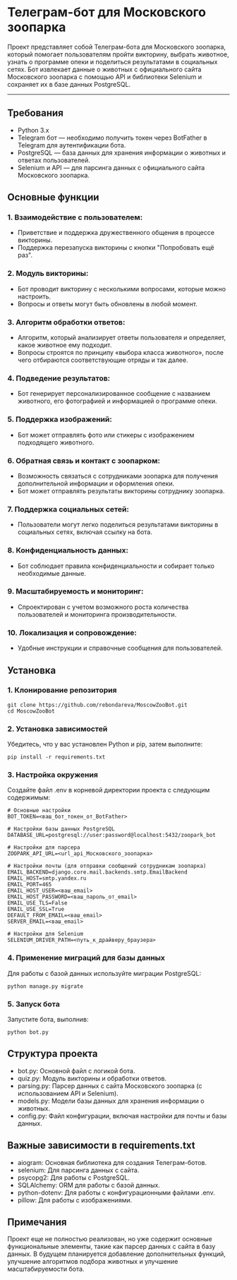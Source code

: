 # Телеграм-бот для Московского зоопарка

Проект представляет собой Телеграм-бота для Московского зоопарка, который помогает пользователям пройти викторину, выбрать животное, узнать о программе опеки и поделиться результатами в социальных сетях. Бот извлекает данные о животных с официального сайта Московского зоопарка с помощью API и библиотеки Selenium и сохраняет их в базе данных PostgreSQL.

---

## Требования
- Python 3.x
- Telegram бот — необходимо получить токен через BotFather в Telegram для аутентификации бота.
- PostgreSQL — база данных для хранения информации о животных и ответах пользователей.
- Selenium и API — для парсинга данных с официального сайта Московского зоопарка.
  
## Основные функции
### 1. **Взаимодействие с пользователем**:
- Приветствие и поддержка дружественного общения в процессе викторины.
- Поддержка перезапуска викторины с кнопки "Попробовать ещё раз".
### 2. **Модуль викторины**:
- Бот проводит викторину с несколькими вопросами, которые можно настроить.
- Вопросы и ответы могут быть обновлены в любой момент.
### 3. **Алгоритм обработки ответов**:
- Алгоритм, который анализирует ответы пользователя и определяет, какое животное ему подходит.
- Вопросы строятся по принципу «выбора класса животного», после чего отбираются соответствующие отряды и так далее.
### 4. **Подведение результатов**:
- Бот генерирует персонализированное сообщение с названием животного, его фотографией и информацией о программе опеки.
### 5. **Поддержка изображений**:
- Бот может отправлять фото или стикеры с изображением подходящего животного.
### 6. **Обратная связь и контакт с зоопарком**:
- Возможность связаться с сотрудниками зоопарка для получения дополнительной информации и оформления опеки.
- Бот может отправлять результаты викторины сотруднику зоопарка.
### 7. **Поддержка социальных сетей**:
- Пользователи могут легко поделиться результатами викторины в социальных сетях, включая ссылку на бота.
### 8. **Конфиденциальность данных**:
- Бот соблюдает правила конфиденциальности и собирает только необходимые данные.
### 9. **Масштабируемость и мониторинг**:
- Спроектирован с учетом возможного роста количества пользователей и мониторинга производительности.
### 10. **Локализация и сопровождение**:
- Удобные инструкции и справочные сообщения для пользователей.


## Установка

### **1. Клонирование репозитория**
```
git clone https://github.com/rebondareva/MoscowZooBot.git
cd MoscowZooBot
```
### **2. Установка зависимостей**
Убедитесь, что у вас установлен Python и pip, затем выполните:
```
pip install -r requirements.txt
```
### **3. Настройка окружения**
Создайте файл .env в корневой директории проекта с следующим содержимым:
```
# Основные настройки
BOT_TOKEN=<ваш_бот_токен_от_BotFather>

# Настройки базы данных PostgreSQL
DATABASE_URL=postgresql://user:password@localhost:5432/zoopark_bot

# Настройки для парсера
ZOOPARK_API_URL=<url_api_Московского_зоопарка>

# Настройки почты (для отправки сообщений сотрудникам зоопарка)
EMAIL_BACKEND=django.core.mail.backends.smtp.EmailBackend
EMAIL_HOST=smtp.yandex.ru
EMAIL_PORT=465
EMAIL_HOST_USER=<ваш_email>
EMAIL_HOST_PASSWORD=<ваш_пароль_от_email>
EMAIL_USE_TLS=False
EMAIL_USE_SSL=True
DEFAULT_FROM_EMAIL=<ваш_email>
SERVER_EMAIL=<ваш_email>

# Настройки для Selenium
SELENIUM_DRIVER_PATH=<путь_к_драйверу_браузера>
```
### **4. Применение миграций для базы данных**
Для работы с базой данных используйте миграции PostgreSQL:
```
python manage.py migrate
```
### **5. Запуск бота**
Запустите бота, выполнив:
```
python bot.py
```
## Структура проекта
- bot.py: Основной файл с логикой бота.
- quiz.py: Модуль викторины и обработки ответов.
- parsing.py: Парсер данных с сайта Московского зоопарка (с использованием API и Selenium).
- models.py: Модели базы данных для хранения информации о животных.
- config.py: Файл конфигурации, включая настройки для почты и базы данных.
  
## Важные зависимости в requirements.txt
- aiogram: Основная библиотека для создания Телеграм-ботов.
- selenium: Для парсинга данных с сайта.
- psycopg2: Для работы с PostgreSQL.
- SQLAlchemy: ORM для работы с базой данных.
- python-dotenv: Для работы с конфигурационными файлами .env.
- pillow: Для работы с изображениями.

## Примечания

Проект еще не полностью реализован, но уже содержит основные функциональные элементы, такие как парсер данных с сайта в базу данных. В будущем планируется добавление дополнительных функций, улучшение алгоритмов подбора животных и улучшение масштабируемости бота.

